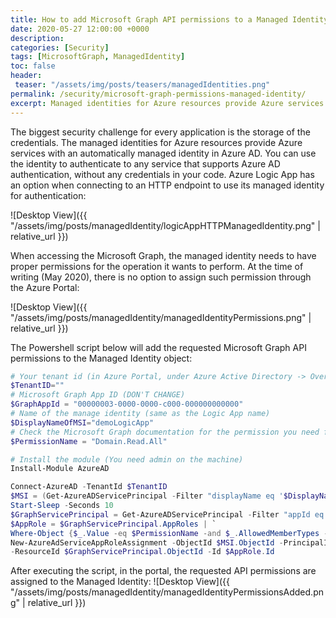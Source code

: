 ```yaml
---
title: How to add Microsoft Graph API permissions to a Managed Identity
date: 2020-05-27 12:00:00 +0000
description: 
categories: [Security]
tags: [MicrosoftGraph, ManagedIdentity]
toc: false 
header:
 teaser: "/assets/img/posts/teasers/managedIdentities.png"
permalink: /security/microsoft-graph-permissions-managed-identity/
excerpt: Managed identities for Azure resources provide Azure services with an automatically managed identity in Azure AD. When accessing the Microsoft Graph, the managed identity needs to have proper permissions for the operation it wants to perform. At the time of writing (May 2020), there is no option to assign such permission through the Azure Portal. 
---
```

The biggest security challenge for every application is the storage of the credentials. The managed identities for Azure resources provide Azure services with an automatically managed identity in Azure AD. You can use the identity to authenticate to any service that supports Azure AD authentication, without any credentials in your code.
Azure Logic App has an option when connecting to an HTTP endpoint to use its managed identity for authentication:

![Desktop View]({{ "/assets/img/posts/managedIdentity/logicAppHTTPManagedIdentity.png" | relative_url }})

When accessing the Microsoft Graph, the managed identity needs to have proper permissions for the operation it wants to perform. At the time of writing (May 2020), there is no option to assign such permission through the Azure Portal: 

![Desktop View]({{ "/assets/img/posts/managedIdentity/managedIdentityPermissions.png" | relative_url }})

The Powershell script below will add the requested Microsoft Graph API permissions to the Managed Identity object: 

```powershell
# Your tenant id (in Azure Portal, under Azure Active Directory -> Overview )
$TenantID=""
# Microsoft Graph App ID (DON'T CHANGE)
$GraphAppId = "00000003-0000-0000-c000-000000000000"
# Name of the manage identity (same as the Logic App name)
$DisplayNameOfMSI="demoLogicApp" 
# Check the Microsoft Graph documentation for the permission you need for the operation
$PermissionName = "Domain.Read.All" 

# Install the module (You need admin on the machine)
Install-Module AzureAD 

Connect-AzureAD -TenantId $TenantID 
$MSI = (Get-AzureADServicePrincipal -Filter "displayName eq '$DisplayNameOfMSI'")
Start-Sleep -Seconds 10
$GraphServicePrincipal = Get-AzureADServicePrincipal -Filter "appId eq '$GraphAppId'"
$AppRole = $GraphServicePrincipal.AppRoles | `
Where-Object {$_.Value -eq $PermissionName -and $_.AllowedMemberTypes -contains "Application"}
New-AzureAdServiceAppRoleAssignment -ObjectId $MSI.ObjectId -PrincipalId $MSI.ObjectId `
-ResourceId $GraphServicePrincipal.ObjectId -Id $AppRole.Id
```

After executing the script, in the portal, the requested API permissions are assigned to the Managed Identity: 
![Desktop View]({{ "/assets/img/posts/managedIdentity/managedIdentityPermissionsAdded.png" | relative_url }})
